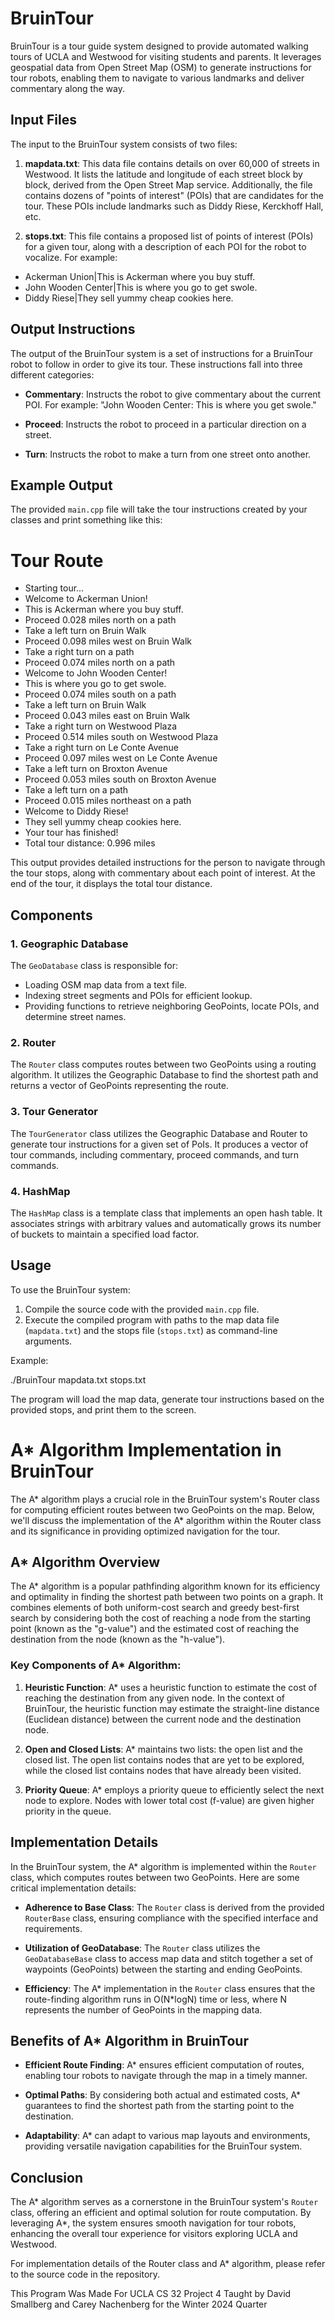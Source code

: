 # BruinTour

BruinTour is a tour guide system designed to provide automated walking tours of UCLA and Westwood for visiting students and parents. It leverages geospatial data from Open Street Map (OSM) to generate instructions for tour robots, enabling them to navigate to various landmarks and deliver commentary along the way.

## Input Files

The input to the BruinTour system consists of two files:

1. **mapdata.txt**: This data file contains details on over 60,000 of streets in Westwood. It lists the latitude and longitude of each street block by block, derived from the Open Street Map service. Additionally, the file contains dozens of "points of interest" (POIs) that are candidates for the tour. These POIs include landmarks such as Diddy Riese, Kerckhoff Hall, etc.

2. **stops.txt**: This file contains a proposed list of points of interest (POIs) for a given tour, along with a description of each POI for the robot to vocalize. For example:

- Ackerman Union|This is Ackerman where you buy stuff.
- John Wooden Center|This is where you go to get swole.
- Diddy Riese|They sell yummy cheap cookies here.

## Output Instructions

The output of the BruinTour system is a set of instructions for a BruinTour robot to follow in order to give its tour. These instructions fall into three different categories:

- **Commentary**: Instructs the robot to give commentary about the current POI. For example: "John Wooden Center: This is where you get swole."

- **Proceed**: Instructs the robot to proceed in a particular direction on a street.

- **Turn**: Instructs the robot to make a turn from one street onto another.

## Example Output

The provided `main.cpp` file will take the tour instructions created by your classes and print something like this:

# Tour Route

- Starting tour...
- Welcome to Ackerman Union!
- This is Ackerman where you buy stuff.
- Proceed 0.028 miles north on a path
- Take a left turn on Bruin Walk
- Proceed 0.098 miles west on Bruin Walk
- Take a right turn on a path
- Proceed 0.074 miles north on a path
- Welcome to John Wooden Center!
- This is where you go to get swole.
- Proceed 0.074 miles south on a path
- Take a left turn on Bruin Walk
- Proceed 0.043 miles east on Bruin Walk
- Take a right turn on Westwood Plaza
- Proceed 0.514 miles south on Westwood Plaza
- Take a right turn on Le Conte Avenue
- Proceed 0.097 miles west on Le Conte Avenue
- Take a left turn on Broxton Avenue
- Proceed 0.053 miles south on Broxton Avenue
- Take a left turn on a path
- Proceed 0.015 miles northeast on a path
- Welcome to Diddy Riese!
- They sell yummy cheap cookies here.
- Your tour has finished!
- Total tour distance: 0.996 miles

This output provides detailed instructions for the person to navigate through the tour stops, along with commentary about each point of interest. At the end of the tour, it displays the total tour distance.

## Components

### 1. Geographic Database

The `GeoDatabase` class is responsible for:
- Loading OSM map data from a text file.
- Indexing street segments and POIs for efficient lookup.
- Providing functions to retrieve neighboring GeoPoints, locate POIs, and determine street names.

### 2. Router

The `Router` class computes routes between two GeoPoints using a routing algorithm. It utilizes the Geographic Database to find the shortest path and returns a vector of GeoPoints representing the route.

### 3. Tour Generator

The `TourGenerator` class utilizes the Geographic Database and Router to generate tour instructions for a given set of PoIs. It produces a vector of tour commands, including commentary, proceed commands, and turn commands.

### 4. HashMap

The `HashMap` class is a template class that implements an open hash table. It associates strings with arbitrary values and automatically grows its number of buckets to maintain a specified load factor.

## Usage

To use the BruinTour system:
1. Compile the source code with the provided `main.cpp` file.
2. Execute the compiled program with paths to the map data file (`mapdata.txt`) and the stops file (`stops.txt`) as command-line arguments.

Example:

 ./BruinTour mapdata.txt stops.txt
 
The program will load the map data, generate tour instructions based on the provided stops, and print them to the screen.

# A* Algorithm Implementation in BruinTour

The A* algorithm plays a crucial role in the BruinTour system's Router class for computing efficient routes between two GeoPoints on the map. Below, we'll discuss the implementation of the A* algorithm within the Router class and its significance in providing optimized navigation for the tour.

## A* Algorithm Overview

The A* algorithm is a popular pathfinding algorithm known for its efficiency and optimality in finding the shortest path between two points on a graph. It combines elements of both uniform-cost search and greedy best-first search by considering both the cost of reaching a node from the starting point (known as the "g-value") and the estimated cost of reaching the destination from the node (known as the "h-value").

### Key Components of A* Algorithm:

1. **Heuristic Function**: A* uses a heuristic function to estimate the cost of reaching the destination from any given node. In the context of BruinTour, the heuristic function may estimate the straight-line distance (Euclidean distance) between the current node and the destination node.

2. **Open and Closed Lists**: A* maintains two lists: the open list and the closed list. The open list contains nodes that are yet to be explored, while the closed list contains nodes that have already been visited.

3. **Priority Queue**: A* employs a priority queue to efficiently select the next node to explore. Nodes with lower total cost (f-value) are given higher priority in the queue.

## Implementation Details

In the BruinTour system, the A* algorithm is implemented within the `Router` class, which computes routes between two GeoPoints. Here are some critical implementation details:

- **Adherence to Base Class**: The `Router` class is derived from the provided `RouterBase` class, ensuring compliance with the specified interface and requirements.

- **Utilization of GeoDatabase**: The `Router` class utilizes the `GeoDatabaseBase` class to access map data and stitch together a set of waypoints (GeoPoints) between the starting and ending GeoPoints.

- **Efficiency**: The A* implementation in the `Router` class ensures that the route-finding algorithm runs in O(N*logN) time or less, where N represents the number of GeoPoints in the mapping data.

## Benefits of A* Algorithm in BruinTour

- **Efficient Route Finding**: A* ensures efficient computation of routes, enabling tour robots to navigate through the map in a timely manner.

- **Optimal Paths**: By considering both actual and estimated costs, A* guarantees to find the shortest path from the starting point to the destination.

- **Adaptability**: A* can adapt to various map layouts and environments, providing versatile navigation capabilities for the BruinTour system.

## Conclusion

The A* algorithm serves as a cornerstone in the BruinTour system's `Router` class, offering an efficient and optimal solution for route computation. By leveraging A*, the system ensures smooth navigation for tour robots, enhancing the overall tour experience for visitors exploring UCLA and Westwood.

For implementation details of the Router class and A* algorithm, please refer to the source code in the repository.

This Program Was Made For UCLA CS 32 Project 4 Taught by David Smallberg and Carey Nachenberg for the Winter 2024 Quarter
